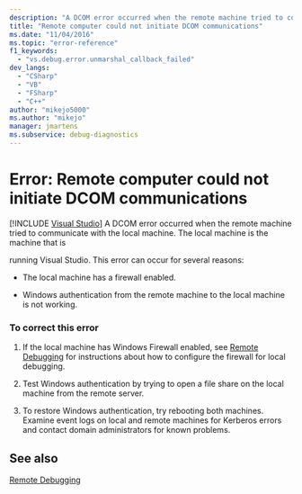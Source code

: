 ```yaml
---
description: "A DCOM error occurred when the remote machine tried to communicate with the local machine."
title: "Remote computer could not initiate DCOM communications"
ms.date: "11/04/2016"
ms.topic: "error-reference"
f1_keywords:
  - "vs.debug.error.unmarshal_callback_failed"
dev_langs:
  - "CSharp"
  - "VB"
  - "FSharp"
  - "C++"
author: "mikejo5000"
ms.author: "mikejo"
manager: jmartens
ms.subservice: debug-diagnostics
---
```

# Error: Remote computer could not initiate DCOM communications

 [!INCLUDE [Visual Studio](~/includes/applies-to-version/vs-windows-only.md)]
A DCOM error occurred when the remote machine tried to communicate with the local machine. The local machine is the machine that is

 running Visual Studio. This error can occur for several reasons:

- The local machine has a firewall enabled.

- Windows authentication from the remote machine to the local machine is not working.

### To correct this error

1. If the local machine has Windows Firewall enabled, see [Remote Debugging](../debugger/remote-debugging.md) for instructions about how to configure the firewall for local debugging.

2. Test Windows authentication by trying to open a file share on the local machine from the remote server.

3. To restore Windows authentication, try rebooting both machines. Examine event logs on local and remote machines for Kerberos errors and contact domain administrators for known problems.

## See also
 [Remote Debugging](../debugger/remote-debugging.md)
